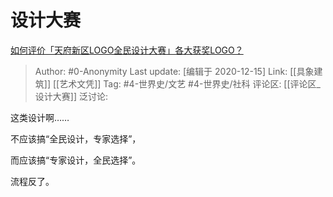 # 设计大赛
[如何评价「天府新区LOGO全民设计大赛」各大获奖LOGO？](https://www.zhihu.com/question/432666639/answer/1607054498)

> Author: #0-Anonymity
> Last update: [编辑于 2020-12-15]
> Link: [[具象建筑]] [[艺术文凭]]
> Tag: #4-世界史/文艺 #4-世界史/社科
> 评论区: [[评论区_设计大赛]]
> 泛讨论:

这类设计啊……

不应该搞“全民设计，专家选择”，

而应该搞“专家设计，全民选择”。

流程反了。
